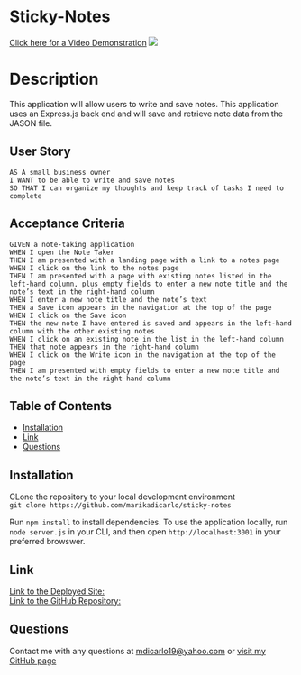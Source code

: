 # Sticky-Notes

[Click here for a Video Demonstration](https://drive.google.com/file/d/1klTL41yw8aYfsQRd66Vs7sgMQjchBiJZ/view)
![](stickynotes.gif)

# Description
This application will allow users to write and save notes. This application uses an Express.js back end and will save and retrieve note data from the JASON file.

## User Story
```
AS A small business owner
I WANT to be able to write and save notes
SO THAT I can organize my thoughts and keep track of tasks I need to complete
```

## Acceptance Criteria
```
GIVEN a note-taking application
WHEN I open the Note Taker
THEN I am presented with a landing page with a link to a notes page
WHEN I click on the link to the notes page
THEN I am presented with a page with existing notes listed in the left-hand column, plus empty fields to enter a new note title and the note’s text in the right-hand column
WHEN I enter a new note title and the note’s text
THEN a Save icon appears in the navigation at the top of the page
WHEN I click on the Save icon
THEN the new note I have entered is saved and appears in the left-hand column with the other existing notes
WHEN I click on an existing note in the list in the left-hand column
THEN that note appears in the right-hand column
WHEN I click on the Write icon in the navigation at the top of the page
THEN I am presented with empty fields to enter a new note title and the note’s text in the right-hand column
```

## Table of Contents
- [Installation](#Installation)
- [Link](#Link)
- [Questions](#Questions)

## Installation
CLone the repository to your local development environment <br />
`git clone https://github.com/marikadicarlo/sticky-notes`

Run `npm install` to install dependencies. To use the application locally, run `node server.js` in your CLI, and then open `http://localhost:3001` in your preferred browswer. 


## Link
[Link to the Deployed Site:](https://stark-peak-32409.herokuapp.com/notes) <br />
[Link to the GitHub Repository:](https://github.com/marikadicarlo/sticky-notes)


## Questions
Contact me with any questions at <mdicarlo19@yahoo.com> or [visit my GitHub page](https://github.com/marikadicarlo)